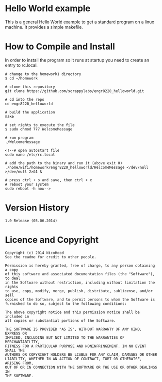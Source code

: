 Hello World example
===================
This is a general Hello World example to get a standard program on a linux machine.
It provides a simple makefile.

How to Compile and Install
============

In order to install the program so it runs at startup you need to create an entry to rc.local.
```
# change to the homework1 directory
$ cd ~/homework

# clone this repository
git clone https://github.com/scrappylabs/engr8220_helloworld.git

# cd into the repo
cd engr8220_helloworld

# build the application
make

# set rights to execute the file
$ sudo chmod 777 WelcomeMessage

# run program
./WelcomeMessage

<!--# open autostart file
sudo nano /etc/rc.local

# add the path to the binary and run it (above exit 0)
./home/wifi/homework/engr8220_helloworld/WelcomeMessage </dev/null >/dev/null 2>&1 &

# press ctrl + o and save, then ctrl + x
# reboot your system
sudo reboot -h now-->
```

Version History
===============

```
1.0 Release (05.06.2014)
```

Licence and Copyright
=====================

```
Copyright (c) 2014 NicoHood
See the readme for credit to other people.

Permission is hereby granted, free of charge, to any person obtaining a copy
of this software and associated documentation files (the "Software"), to deal
in the Software without restriction, including without limitation the rights
to use, copy, modify, merge, publish, distribute, sublicense, and/or sell
copies of the Software, and to permit persons to whom the Software is
furnished to do so, subject to the following conditions:

The above copyright notice and this permission notice shall be included in
all copies or substantial portions of the Software.

THE SOFTWARE IS PROVIDED "AS IS", WITHOUT WARRANTY OF ANY KIND, EXPRESS OR
IMPLIED, INCLUDING BUT NOT LIMITED TO THE WARRANTIES OF MERCHANTABILITY,
FITNESS FOR A PARTICULAR PURPOSE AND NONINFRINGEMENT. IN NO EVENT SHALL THE
AUTHORS OR COPYRIGHT HOLDERS BE LIABLE FOR ANY CLAIM, DAMAGES OR OTHER
LIABILITY, WHETHER IN AN ACTION OF CONTRACT, TORT OR OTHERWISE, ARISING FROM,
OUT OF OR IN CONNECTION WITH THE SOFTWARE OR THE USE OR OTHER DEALINGS IN
THE SOFTWARE.
```
